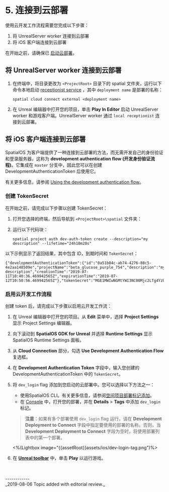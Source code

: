 

# 5. 连接到云部署

使用云开发工作流程需要您完成以下步骤：

1. 将 UnrealServer worker 连接到云部署
2. 将 iOS 客户端连接到云部署

在开始之前，请确保已 [启动云部署](https://docs.improbable.io/unreal/latest/content/get-started/gdk-template#6-launch-a-cloud-deployment)。

## 将 UnrealServer worker 连接到云部署

1. 在终端中，将目录更改为 `<ProjectRoot>` 目录下的 spatial 文件夹，运行以下命令本地启动 [receptionist service](https://docs.improbable.io/reference/latest/cppsdk/using/connecting#connecting-a-managed-worker) ，其中 `deployment name` 是部署的名称：

    `spatial cloud connect external <deployment name>`
2. 在 Unreal 编辑器中打开您的项目，单击 **Play In Editor** 启动 UnrealServer worker 和游戏客户端。UnrealServer worker 通过 `local receptionist` 连接到云部署。

## 将 iOS 客户端连接到云部署

SpatialOS 为客户端提供了一种连接到云部署的方法，而无需开发自己的身份验证和登录服务器，这称为 **development authentication flow (开发身份验证流程)**。它集成在 `master` 分支中，因此您可以在创建 DevelopmentAuthenticationToken 后使用它。

有关更多信息，请参阅 [Using the development authentication flow](https://docs.improbable.io/reference/latest/shared/auth/development-authentication)。

### 创建 TokenSecret

在开始之前，请完成以下步骤以创建 TokenSecret：

1. 打开您选择的终端，然后导航到 `<ProjectRoot>\spatial` 文件夹：
2. 运行以下代码块：

    `spatial project auth dev-auth-token create --description="my description" --lifetime="24h10m20s"`

以下示例显示了返回结果，其中包含 ID，到期时间和 `TokenSecret`：
```
{"developmentAuthenticationToken":{"id":"0a51b04c-ab74-4276-88c5-4e2aa148509e","projectName":"beta_glucose_purple_754","description":"my description","creationTime":"2019-07-11T10:40:36.469942565Z","expirationTime":"2019-07-12T10:50:56.469942565Z"},"tokenSecret":"MGE1MWIwNGMtYWI3NC00Mjc2LTg4YzUtNGUyYWExNDg1MDllOjo0MGQyNzk0NC04YWMyLTRjMjQtOTc2MC03MGM3OTY3OTA0MDM="}
```

### 启用云开发工作流程

创建 token 后，请完成以下步骤以启用云开发工作流：

1. 在 Unreal 编辑器中打开您的项目。从 **Edit** 菜单中，选择 **Project Settings** 显示 Project Settings 编辑器。
2. 向下滚动到 **SpatialOS GDK for Unreal** 并选择 **Runtime Settings** 显示 SpatialOS Runtime Settings 面板。
3. 从 **Cloud Connection** 部分，勾选 **Use Development Authentication Flow** 复选框。
4. 在 **Development Authentication Token** 字段中，输入您创建的 DevelopmentAuthenticationToken 中的 `TokenSecret`。
5. 将 `dev_login` flag 添加到您启动的云部署中。您可以选择以下方法之一：
    - 使用SpatialOS CLI。有关更多信息，请参阅[空间项目部署标记添加](https://docs.improbable.io/reference/latest/shared/spatial-cli/spatial-project-deployment-tags-add)。
    - 在 [Console](https://console.improbable.io/projects) 中，打开您的部署，并在 **Details** > **Tags** 中添加 `dev_login` 标记。

    > **注意**：如果有多个部署使用 `dev_login` flag 运行，请在 **Development Deployment to Connect** 字段中指定要使用的部署的名称。否则，当 **Development Deployment to Connect** 字段为空时，将使用部署列表中的第一个部署。
    
    <%(Lightbox image="{{assetRoot}}assets/ios/dev-login-tag.png")%>
6. 在 **[Unreal toolbar](https://docs.improbable.io/unreal/latest/content/unreal-editor-interface/toolbars#unreal-toolbar)** 中，单击 **Play** 以运行游戏。

<br/>
<br/>------------<br/>
_2019-08-06 Topic added with editorial review._

